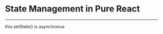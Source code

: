 # State Management in Pure React
---

this.setState() is asynchronus
<!--stackedit_data:
eyJoaXN0b3J5IjpbMTM5MDAyMTY5M119
-->
